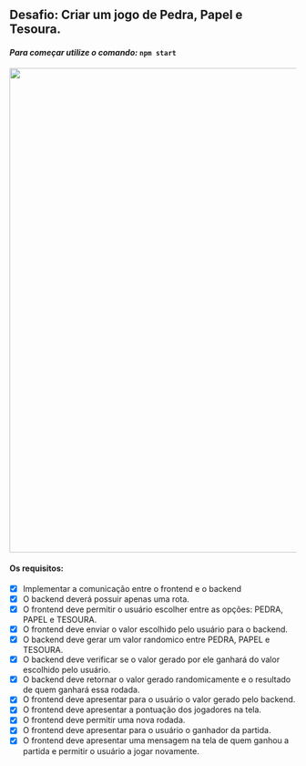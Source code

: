## Desafio: Criar um jogo de Pedra, Papel e Tesoura.

#### *Para começar utilize o comando:* ``` npm start ```

<p align="center"> 
    <img width="850px" src="./public/app.gif">
</p>

#### **Os requisitos:**
- [x] Implementar a comunicação entre o frontend e o backend
- [x] O backend deverá possuir apenas uma rota.
- [x] O frontend deve permitir o usuário escolher entre as opções: PEDRA, PAPEL e TESOURA.
- [x] O frontend deve enviar o valor escolhido pelo usuário para o backend.
- [x] O backend deve gerar um valor randomico entre PEDRA, PAPEL e TESOURA.
- [x] O backend deve verificar se o valor gerado por ele ganhará do valor escolhido pelo usuário.
- [x] O backend deve retornar o valor gerado randomicamente e o resultado de quem ganhará essa rodada.
- [x] O frontend deve apresentar para o usuário o valor gerado pelo backend.
- [x] O frontend deve apresentar a pontuação dos jogadores na tela.
- [x] O frontend deve permitir uma nova rodada.
- [x] O frontend deve apresentar para o usuário o ganhador da partida.
- [x] O frontend deve apresentar uma mensagem na tela de quem ganhou a partida e permitir o usuário a jogar novamente.
